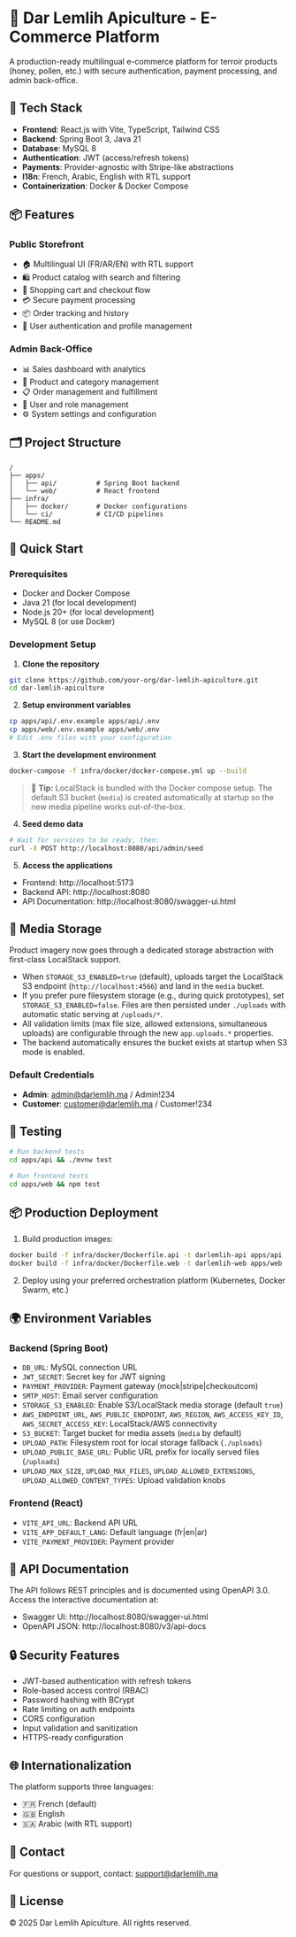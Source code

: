 # 🍯 Dar Lemlih Apiculture - E-Commerce Platform

A production-ready multilingual e-commerce platform for terroir products (honey, pollen, etc.) with secure authentication, payment processing, and admin back-office.

## 🚀 Tech Stack

- **Frontend**: React.js with Vite, TypeScript, Tailwind CSS
- **Backend**: Spring Boot 3, Java 21
- **Database**: MySQL 8
- **Authentication**: JWT (access/refresh tokens)
- **Payments**: Provider-agnostic with Stripe-like abstractions
- **I18n**: French, Arabic, English with RTL support
- **Containerization**: Docker & Docker Compose

## 📦 Features

### Public Storefront
- 🏠 Multilingual UI (FR/AR/EN) with RTL support
- 🛍️ Product catalog with search and filtering
- 🛒 Shopping cart and checkout flow
- 💳 Secure payment processing
- 📦 Order tracking and history
- 👤 User authentication and profile management

### Admin Back-Office
- 📊 Sales dashboard with analytics
- 📝 Product and category management
- 📋 Order management and fulfillment
- 👥 User and role management
- ⚙️ System settings and configuration

## 🗂️ Project Structure

```
/
├── apps/
│   ├── api/          # Spring Boot backend
│   └── web/          # React frontend
├── infra/
│   ├── docker/       # Docker configurations
│   └── ci/           # CI/CD pipelines
└── README.md
```

## 🚀 Quick Start

### Prerequisites
- Docker and Docker Compose
- Java 21 (for local development)
- Node.js 20+ (for local development)
- MySQL 8 (or use Docker)

### Development Setup

1. **Clone the repository**
```bash
git clone https://github.com/your-org/dar-lemlih-apiculture.git
cd dar-lemlih-apiculture
```

2. **Setup environment variables**
```bash
cp apps/api/.env.example apps/api/.env
cp apps/web/.env.example apps/web/.env
# Edit .env files with your configuration
```

3. **Start the development environment**
```bash
docker-compose -f infra/docker/docker-compose.yml up --build
```

> 🐝 **Tip:** LocalStack is bundled with the Docker compose setup. The default S3 bucket (`media`) is created automatically at startup so the new media pipeline works out-of-the-box.

4. **Seed demo data**
```bash
# Wait for services to be ready, then:
curl -X POST http://localhost:8080/api/admin/seed
```

5. **Access the applications**
- Frontend: http://localhost:5173
- Backend API: http://localhost:8080
- API Documentation: http://localhost:8080/swagger-ui.html

## 📸 Media Storage

Product imagery now goes through a dedicated storage abstraction with first-class LocalStack support.

- When `STORAGE_S3_ENABLED=true` (default), uploads target the LocalStack S3 endpoint (`http://localhost:4566`) and land in the `media` bucket.
- If you prefer pure filesystem storage (e.g., during quick prototypes), set `STORAGE_S3_ENABLED=false`. Files are then persisted under `./uploads` with automatic static serving at `/uploads/*`.
- All validation limits (max file size, allowed extensions, simultaneous uploads) are configurable through the new `app.uploads.*` properties.
- The backend automatically ensures the bucket exists at startup when S3 mode is enabled.

### Default Credentials

- **Admin**: admin@darlemlih.ma / Admin!234
- **Customer**: customer@darlemlih.ma / Customer!234

## 🧪 Testing

```bash
# Run backend tests
cd apps/api && ./mvnw test

# Run frontend tests
cd apps/web && npm test
```

## 📦 Production Deployment

1. Build production images:
```bash
docker build -f infra/docker/Dockerfile.api -t darlemlih-api apps/api
docker build -f infra/docker/Dockerfile.web -t darlemlih-web apps/web
```

2. Deploy using your preferred orchestration platform (Kubernetes, Docker Swarm, etc.)

## 🌍 Environment Variables

### Backend (Spring Boot)
- `DB_URL`: MySQL connection URL
- `JWT_SECRET`: Secret key for JWT signing
- `PAYMENT_PROVIDER`: Payment gateway (mock|stripe|checkoutcom)
- `SMTP_HOST`: Email server configuration
- `STORAGE_S3_ENABLED`: Enable S3/LocalStack media storage (default `true`)
- `AWS_ENDPOINT_URL`, `AWS_PUBLIC_ENDPOINT`, `AWS_REGION`, `AWS_ACCESS_KEY_ID`, `AWS_SECRET_ACCESS_KEY`: LocalStack/AWS connectivity
- `S3_BUCKET`: Target bucket for media assets (`media` by default)
- `UPLOAD_PATH`: Filesystem root for local storage fallback (`./uploads`)
- `UPLOAD_PUBLIC_BASE_URL`: Public URL prefix for locally served files (`/uploads`)
- `UPLOAD_MAX_SIZE`, `UPLOAD_MAX_FILES`, `UPLOAD_ALLOWED_EXTENSIONS`, `UPLOAD_ALLOWED_CONTENT_TYPES`: Upload validation knobs

### Frontend (React)
- `VITE_API_URL`: Backend API URL
- `VITE_APP_DEFAULT_LANG`: Default language (fr|en|ar)
- `VITE_PAYMENT_PROVIDER`: Payment provider

## 📝 API Documentation

The API follows REST principles and is documented using OpenAPI 3.0. Access the interactive documentation at:
- Swagger UI: http://localhost:8080/swagger-ui.html
- OpenAPI JSON: http://localhost:8080/v3/api-docs

## 🔒 Security Features

- JWT-based authentication with refresh tokens
- Role-based access control (RBAC)
- Password hashing with BCrypt
- Rate limiting on auth endpoints
- CORS configuration
- Input validation and sanitization
- HTTPS-ready configuration

## 🌐 Internationalization

The platform supports three languages:
- 🇫🇷 French (default)
- 🇬🇧 English
- 🇸🇦 Arabic (with RTL support)

## 📧 Contact

For questions or support, contact: support@darlemlih.ma

## 📄 License

© 2025 Dar Lemlih Apiculture. All rights reserved.

